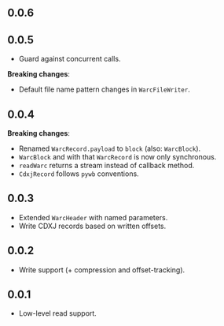 ## 0.0.6

## 0.0.5

- Guard against concurrent calls.

**Breaking changes**:
- Default file name pattern changes in `WarcFileWriter`.

## 0.0.4

**Breaking changes**:
- Renamed `WarcRecord.payload` to `block` (also: `WarcBlock`).
- `WarcBlock` and with that `WarcRecord` is now only synchronous.
- `readWarc` returns a stream instead of callback method.
- `CdxjRecord` follows `pywb` conventions.

## 0.0.3

- Extended `WarcHeader` with named parameters.
- Write CDXJ records based on written offsets. 

## 0.0.2

- Write support (+ compression and offset-tracking).

## 0.0.1

- Low-level read support.
